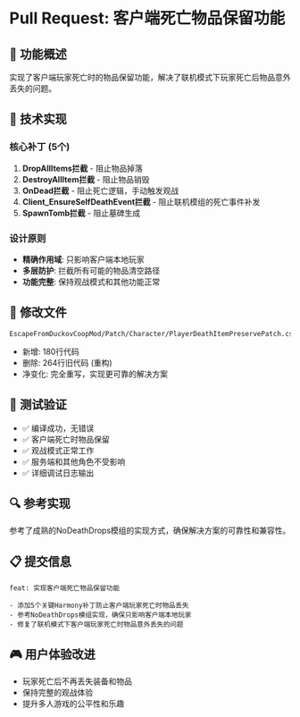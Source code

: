 # Pull Request: 客户端死亡物品保留功能

## 🎯 功能概述

实现了客户端玩家死亡时的物品保留功能，解决了联机模式下玩家死亡后物品意外丢失的问题。

## 🔧 技术实现

### 核心补丁 (5个)
1. **DropAllItems拦截** - 阻止物品掉落
2. **DestroyAllItem拦截** - 阻止物品销毁  
3. **OnDead拦截** - 阻止死亡逻辑，手动触发观战
4. **Client_EnsureSelfDeathEvent拦截** - 阻止联机模组的死亡事件补发
5. **SpawnTomb拦截** - 阻止墓碑生成

### 设计原则
- **精确作用域**: 只影响客户端本地玩家
- **多层防护**: 拦截所有可能的物品清空路径
- **功能完整**: 保持观战模式和其他功能正常

## 📁 修改文件

```
EscapeFromDuckovCoopMod/Patch/Character/PlayerDeathItemPreservePatch.cs
```
- 新增: 180行代码
- 删除: 264行旧代码 (重构)
- 净变化: 完全重写，实现更可靠的解决方案

## 🧪 测试验证

- ✅ 编译成功，无错误
- ✅ 客户端死亡时物品保留
- ✅ 观战模式正常工作
- ✅ 服务端和其他角色不受影响
- ✅ 详细调试日志输出

## 🔍 参考实现

参考了成熟的NoDeathDrops模组的实现方式，确保解决方案的可靠性和兼容性。

## 📋 提交信息

```
feat: 实现客户端死亡物品保留功能

- 添加5个关键Harmony补丁防止客户端玩家死亡时物品丢失
- 参考NoDeathDrops模组实现，确保只影响客户端本地玩家
- 修复了联机模式下客户端玩家死亡时物品意外丢失的问题
```

## 🎮 用户体验改进

- 玩家死亡后不再丢失装备和物品
- 保持完整的观战体验
- 提升多人游戏的公平性和乐趣